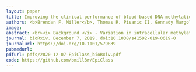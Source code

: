 ```yaml
---
layout: paper
title: Improving the clinical performance of blood-based DNA methylation biomarkers utilizing locus-specific epigenetic heterogeneity
authors: <b>Brendan F. Miller</b>, Thomas R. Pisanic II, Gennady Margolin, Hanna M. Petrykowska, Pornpat Athamanolap, Alexander Goncearenco, Akosua Osei-Tutu, Christina M. Annunziata, Tza-Huei Wang, Laura Elnitski
image:
abstract: <br><i> Background </i> - Variation in intracellular methylation patterns can complicate the use of methylation biomarkers for clinical diagnostic applications such as blood-based cancer testing. Here, we describe development and validation of a methylation density binary classification method called EpiClass (available for download at https://github.com/bmill3r/EpiClass), that can be used to predict and optimize the performance of methylation biomarkers, particularly in challenging, heterogeneous samples such as liquid biopsies. This approach is based upon leveraging statistical differences in single-molecule sample methylation density distributions to identify ideal thresholds for samples classification. <br><i> Results </i> - We developed and tested the classifier using reduced representation bisulfite sequencing (RRBS) data derived from ovarian carcinoma tissue DNA and controls. We used these data to perform in silico simulations using methylation density profiles from individual DNA molecules from ZNF154, a genomic locus known to be recurrently methylated in numerous cancer types. From these profiles, we predicted the performance of the classifier in liquid biopsies for the detection of epithelial ovarian carcinomas (EOC). In silico analysis indicated that EpiClass could be leveraged to better identify cancer-positive liquid biopsy samples by implementing precise thresholds with respect to methylation density profiles derived from circulating cell-free DNA (cfDNA) analysis. These predictions were confirmed experimentally by generating cfDNA methylation density profiles from a cohort of low volume (1-mL) plasma samples obtained from 26 EOC-positive and 41 cancer-free women. EpiClass performance was then validated in an independent cohort of plasma specimens from 24 EOC-positive and 12 cancer-free women, attaining a sensitivity/specificity of 91.7%/100.0%. Direct comparison of CA-125 measurements with EpiClass demonstrated that EpiClass outperformed CA-125 by correctly classifying 69.6% of samples as compared to 47.8% by standard CA-125 assessment. <br><i> Conclusions </i> - Our results indicate that assessment of intramolecular methylation densities calculated from cfDNA facilitate the use of methylation biomarkers for diagnostic applications. Furthermore, we demonstrated that EpiClass analysis of ZNF154 methylation was able to outperform CA-125 in the detection of etiologically-diverse ovarian carcinomas, indicating the broad utility of ZNF154 for use as a biomarker of ovarian cancer.
journal: bioRxiv. December 7, 2019. doi:10.1038/s41592-019-0619-0
journalurl: https://doi.org/10.1101/579839
pubmedurl:
pdfurl: pdfs/2020-12-07-EpiClass_bioRxiv.pdf
code: https://github.com/bmill3r/EpiClass
---
```

